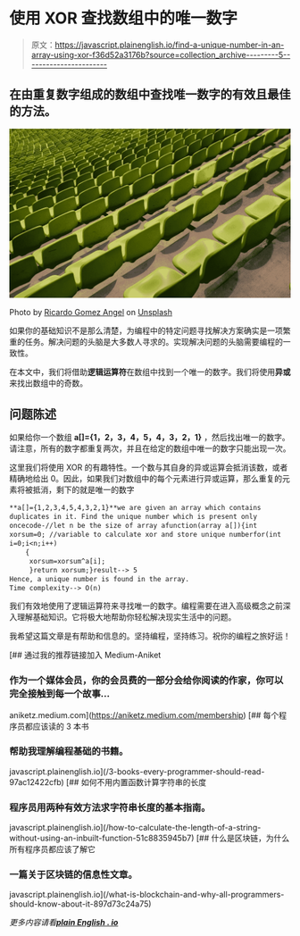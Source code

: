 # 使用 XOR 查找数组中的唯一数字

> 原文：<https://javascript.plainenglish.io/find-a-unique-number-in-an-array-using-xor-f36d52a3176b?source=collection_archive---------5----------------------->

## 在由重复数字组成的数组中查找唯一数字的有效且最佳的方法。

![](img/2209a0918c326605527cf88c00e912e0.png)

Photo by [Ricardo Gomez Angel](https://unsplash.com/@rgaleria?utm_source=medium&utm_medium=referral) on [Unsplash](https://unsplash.com?utm_source=medium&utm_medium=referral)

如果你的基础知识不是那么清楚，为编程中的特定问题寻找解决方案确实是一项繁重的任务。解决问题的头脑是大多数人寻求的。实现解决问题的头脑需要编程的一致性。

在本文中，我们将借助**逻辑运算符**在数组中找到一个唯一的数字。我们将使用**异或**来找出数组中的奇数。

## 问题陈述

如果给你一个数组 **a[]={1，2，3，4，5，4，3，2，1}** ，然后找出唯一的数字。请注意，所有的数字都重复两次，并且在给定的数组中唯一的数字只能出现一次。

这里我们将使用 XOR 的有趣特性。一个数与其自身的异或运算会抵消该数，或者精确地给出 0。因此，如果我们对数组中的每个元素进行异或运算，那么重复的元素将被抵消，剩下的就是唯一的数字

```
**a[]={1,2,3,4,5,4,3,2,1}**we are given an array which contains duplicates in it. Find the unique number which is present only oncecode-//let n be the size of array afunction(array a[]){int xorsum=0; //variable to calculate xor and store unique numberfor(int i=0;i<n;i++)
    {
     xorsum=xorsum^a[i];
     }return xorsum;}result--> 5 
Hence, a unique number is found in the array.
Time complexity--> O(n)
```

我们有效地使用了逻辑运算符来寻找唯一的数字。编程需要在进入高级概念之前深入理解基础知识。它将极大地帮助你轻松解决现实生活中的问题。

我希望这篇文章是有帮助和信息的。坚持编程，坚持练习。祝你的编程之旅好运！

[](https://aniketz.medium.com/membership) [## 通过我的推荐链接加入 Medium-Aniket

### 作为一个媒体会员，你的会员费的一部分会给你阅读的作家，你可以完全接触到每一个故事…

aniketz.medium.com](https://aniketz.medium.com/membership) [](/3-books-every-programmer-should-read-97ac12422cfb) [## 每个程序员都应该读的 3 本书

### 帮助我理解编程基础的书籍。

javascript.plainenglish.io](/3-books-every-programmer-should-read-97ac12422cfb) [](/how-to-calculate-the-length-of-a-string-without-using-an-inbuilt-function-51c8835945b7) [## 如何不用内置函数计算字符串的长度

### 程序员用两种有效方法求字符串长度的基本指南。

javascript.plainenglish.io](/how-to-calculate-the-length-of-a-string-without-using-an-inbuilt-function-51c8835945b7) [](/what-is-blockchain-and-why-all-programmers-should-know-about-it-897d73c24a75) [## 什么是区块链，为什么所有程序员都应该了解它

### 一篇关于区块链的信息性文章。

javascript.plainenglish.io](/what-is-blockchain-and-why-all-programmers-should-know-about-it-897d73c24a75) 

*更多内容请看*[***plain English . io***](http://plainenglish.io/)